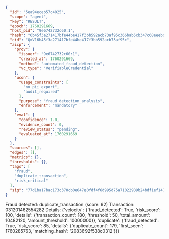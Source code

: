 ```json
{
  "id": "5ea94eceb57c4025",
  "scope": "agent",
  "key": "RESULT",
  "epoch": 1760291669,
  "host_pid": "9e6742732c60:1",
  "hash": "6b45f3a271417bfe44be417f3bb592acb73af95c366bab5cb347c68eeebdc701",
  "cid": "QmV16b45f3a271417bfe44be417f3bb592acb73af95c",
  "aicp": {
    "prov": {
      "issuer": "9e6742732c60:1",
      "created_at": 1760291669,
      "method": "automated_fraud_detection",
      "vc_type": "VerifiableCredential"
    },
    "ucon": {
      "usage_constraints": [
        "no_pii_export",
        "audit_required"
      ],
      "purpose": "fraud_detection_analysis",
      "enforcement": "mandatory"
    },
    "eval": {
      "confidence": 1.0,
      "evidence_count": 0,
      "review_status": "pending",
      "evaluated_at": 1760291669
    }
  },
  "sources": [],
  "edges": [],
  "metrics": {},
  "thresholds": {},
  "tags": [
    "fraud",
    "duplicate_transaction",
    "risk_critical"
  ],
  "sig": "77d1ba17bac173c370cb0e647e0fdf4f6d995d75a71022909b24bdf1ef147f84"
}
```

Fraud detected: duplicate_transaction (score: 92)
Transaction: 031201462554282
Details: {'velocity': {'fraud_detected': True, 'risk_score': 100, 'details': {'transaction_count': 180, 'threshold': 50, 'total_amount': 10482120, 'amount_threshold': 10000000}}, 'duplicate': {'fraud_detected': True, 'risk_score': 85, 'details': {'duplicate_count': 179, 'first_seen': 1760285763, 'matching_hash': '2083692f538c0312'}}}